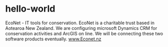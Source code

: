 # hello-world
EcoNet - IT tools for conservation.
EcoNet is a charitable trust based in Aotearoa New Zealand. We are configuring microsoft Dynamics CRM for conservation activities and ArcGIS on line. We will be connecting these two software products eventually. 
www.Econet.nz
